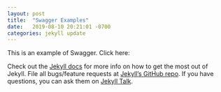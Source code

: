```yaml
---
layout: post
title:  "Swagger Examples"
date:   2019-08-10 20:21:01 -0700
categories: jekyll update
---
```

This is an example of Swagger. Click here:

Check out the [Jekyll docs][jekyll-docs] for more info on how to get the most out of Jekyll. File all bugs/feature requests at [Jekyll’s GitHub repo][jekyll-gh]. If you have questions, you can ask them on [Jekyll Talk][jekyll-talk].

[jekyll-docs]: https://jekyllrb.com/docs/home
[jekyll-gh]:   https://github.com/jekyll/jekyll
[jekyll-talk]: https://talk.jekyllrb.com/
